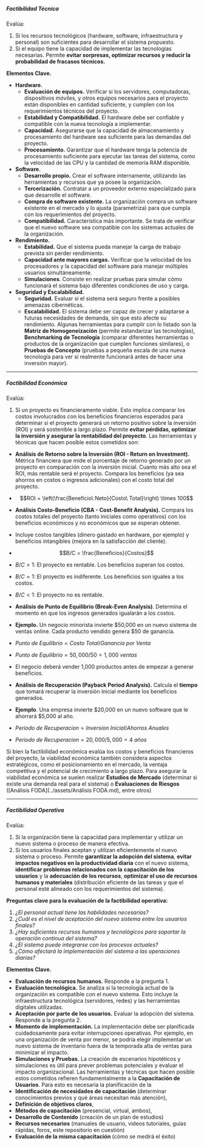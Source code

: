 ##### **Factibilidad Técnica**
Evalúa: 
1. Si los recursos tecnológicos (hardware, software, infraestructura y personal) son suficientes para desarrollar el sistema propuesto.
2. Si el equipo tiene la capacidad de implementar las tecnologías necesarias.
Permite **evitar sorpresas, optimizar recursos y reducir la probabilidad de fracasos técnicos.**

**Elementos Clave.**
- **Hardware.** 
	- **Evaluación de equipos.** Verificar si los servidores, computadoras, dispositivos móviles, y otros equipos necesarios para el proyecto están disponibles en cantidad suficiente, y cumplen con los requerimientos técnicos del proyecto.
	- **Estabilidad y Compatibilidad.** El hardware debe ser confiable y compatible con la nueva tecnología a implementar.
	- **Capacidad.** Asegurarse que la capacidad de almacenamiento y procesamiento del hardware sea suficiente para las demandas del proyecto.
	- **Procesamiento.** Garantizar que el hardware tenga la potencia de procesamiento suficiente para ejecutar las tareas del sistema, como la velocidad de las CPU y la cantidad de memoria RAM disponible.
- **Software.** 
	- **Desarrollo propio.** Crear el software internamente, utilizando las herramientas y recursos que ya posee la organización.
	- **Tercerización.** Contratar a un proveedor externo especializado para que desarrolle el software.
	- **Compra de software existente.** La organización compra un software existente en el mercado y lo ajusta (parametriza) para que cumpla con los requerimientos del proyecto.
	- **Compatibilidad.** Característica más importante. Se trata de verificar que el nuevo software sea compatible con los sistemas actuales de la organización.
- **Rendimiento.** 
	- **Estabilidad.** Que el sistema pueda manejar la carga de trabajo prevista sin perder rendimiento. 
	- **Capacidad ante mayores cargas.** Verificar que la velocidad de los procesadores y la capacidad del software para manejar múltiples usuarios simultáneamente.
	- **Simulaciones**. Consiste en realizar pruebas para simular cómo funcionará el sistema bajo diferentes condiciones de uso y carga.
- **Seguridad y Escalabilidad.** 
	- **Seguridad.** Evaluar si el sistema será seguro frente a posibles amenazas cibernéticas.
	- **Escalabilidad.** El sistema debe ser capaz de crecer y adaptarse a futuras necesidades de demanda, sin que esto afecte su rendimiento.
Algunas herramientas para cumplir con lo listado son la **Matriz de Homogeneización** (permite estandarizar las tecnologías), **Benchmarking de Tecnología** (comparar diferentes herramientas o productos de la organización que cumplen funciones similares), o **Pruebas de Concepto** (pruebas a pequeña escala de una nueva tecnología para ver si realmente funcionará antes de hacer una inversión mayor).
****
##### **Factibilidad Económica**
Evalúa:
1. Si un proyecto es financieramente viable.
Esto implica comparar los costos involucrados con los beneficios financieros esperados para determinar si el proyecto generará un retorno positivo sobre la inversión (ROI) y será sostenible a largo plazo.
Permite **evitar pérdidas, optimizar la inversión y asegurar la rentabilidad del proyecto**.
Las herramientas y técnicas que hacen posible estos cometidos son:

- **Análisis de Retorno sobre la Inversión (ROI - Return on Investment).** Métrica financiera que mide el porcentaje de retorno generado por un proyecto en comparación con la inversión inicial. Cuanto más alto sea el ROI, más rentable será el proyecto. Compara los beneficios (ya sea ahorros en costos o ingresos adicionales) con el costo total del proyecto.
- $$ROI = \left(\frac{Beneficio\ Neto}{Costo\ Total}\right) \times 100$$
- **Análisis Costo-Beneficio (CBA - Cost-Benefit Analysis).** Compara los costos totales del proyecto (tanto iniciales como operativos) con los beneficios económicos y no económicos que se esperan obtener.
- Incluye costos tangibles (dinero gastado en hardware, por ejemplo) y beneficios intangibles (mejora en la satisfacción del cliente).
- $$B/C = \frac{Beneficios}{Costos}$$
- $B/C >1$: El proyecto es rentable. Los beneficios superan los costos.
- $B/C =1$: El proyecto es indiferente. Los beneficios son iguales a los costos.
- $B/C <1$: El proyecto no es rentable.

- **Análisis de Punto de Equilibrio (Break-Even Analysis)**. Determina el momento en que los ingresos generados igualarán a los costos.
- **Ejemplo.** Un negocio minorista invierte $50,000 en un nuevo sistema de ventas online. Cada producto vendido genera $50 de ganancia.
- $Punto\ de\ Equilibrio = Costo\ Total / Ganancia\ por\ Venta$
- $Punto\ de\ Equilibrio = 50,000 / 50 = 1,000\ ventas$
- El negocio deberá vender 1,000 productos antes de empezar a generar beneficios.

- **Análisis de Recuperación (Payback Period Analysis).** Calcula el **tiempo** que tomará recuperar la inversión inicial mediante los beneficios generados. 
- **Ejemplo**. Una empresa invierte $20,000 en un nuevo software que le ahorrará $5,000 al año.
- $Periodo\ de\ Recuperacion = Inversion\ Inicial / Ahorros\ Anuales$
- $Periodo\ de\ Recuperacion = 20,000 / 5,000 = 4\ años$

Si bien la factibilidad económica evalúa los costos y beneficios financieros del proyecto, la viabilidad económica también considera aspectos estratégicos, como el posicionamiento en el mercado, la ventaja competitiva y el potencial de crecimiento a largo plazo. Para asegurar la viabilidad económica se suelen realizar **Estudios de Mercado** (determinar si existe una demanda real para el sistema) o **Evaluaciones de Riesgos** ([Análisis FODA](../assets/Análisis FODA.md), entre otros)
****
##### **Factibilidad Operativa**
Evalúa:
1. Si la organización tiene la capacidad para implementar y utilizar un nuevo sistema o proceso de manera efectiva.
2. Si los usuarios finales aceptan y utilizan eficientemente el nuevo sistema o proceso.
Permite **garantizar la adopción del sistema**, **evitar impactos negativos en la productividad diaria** con el nuevo sistema, **identificar problemas relacionados con la** **capacitación de los usuarios** y la **adecuación de los recursos**, **optimizar el uso de recursos humanos y materiales** (distribución eficiente de las tareas y que el personal esté alineado con los requerimientos del sistema).

**Preguntas clave para la evaluación de la factibilidad operativa:**
1. *¿El personal actual tiene las habilidades necesarias?*
2. *¿Cuál es el nivel de aceptación del nuevo sistema entre los usuarios finales?*
3. *¿Hay suficientes recursos humanos y tecnológicos para soportar la operación continua del sistema?*
4. *¿El sistema puede integrarse con los procesos actuales?*
5. *¿Cómo afectará la implementación del sistema a las operaciones diarias?*

**Elementos Clave.**
- **Evaluación de recursos humanos.** Responde a la pregunta 1.
- **Evaluación tecnológica.** Se analiza si la tecnología actual de la organización es compatible con el nuevo sistema. Esto incluye la infraestructura tecnológica (servidores, redes) y las herramientas digitales utilizadas.
- **Aceptación por parte de los usuarios.** Evaluar la adopción del sistema. Responde a la pregunta 2.
- **Momento de implementación.** La implementación debe ser planificada cuidadosamente para evitar interrupciones operativas. Por ejemplo, en una organización de venta por menor, se podría elegir implementar un nuevo sistema de inventario fuera de la temporada alta de ventas para minimizar el impacto.
- **Simulaciones y Pruebas.** La creación de escenarios hipotéticos y simulaciones es útil para prever problemas potenciales y evaluar el impacto organizacional.
Las herramientas y técnicas que hacen posible estos cometidos refieren fundamentalmente a la **Capacitación de Usuarios**. Para esto es necesaria la planificación de la 
- **Identificación de necesidades de capacitación** (determinar conocimientos previos y qué áreas necesitan más atención), 
- **Definición de objetivos claros**, 
- **Métodos de capacitación** (presencial, virtual, ambos),
- **Desarrollo de Contenido** (creación de un plan de estudios)
- **Recursos necesarios** (manuales de usuario, videos tutoriales, guías rápidas, foros, este repositorio en cuestión)
- **Evaluación de la misma capacitación** (cómo se medirá el éxito)
